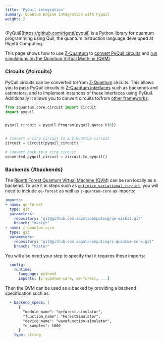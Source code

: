 ```yaml
---
title: 'PyQuil integration'
summary: Quantum Engine integration with Pyquil
weight: 2
---
```


(PyQuil)[https://github.com/rigetti/pyquil] is a Python library for quantum programming using Quil, the quantum instruction language developed at Rigetti Computing.

This page shows how to use [Z-Quantum](https://github.com/zapatacomputing/z-quantum-core) to [convert PyQuil circuits](#circuits) and [run simulations on the Quantum Virtual Machine (QVM)](#backends).

### Circuits {#circuits}

PyQuil circuits can be converted to/from [Z-Quantum](https://github.com/zapatacomputing/z-quantum-core) circuits.
This allows you to pass PyQuil circuits to [Z-Quantum interfaces](../../interfaces) 
such as backends and estimators, and to implement instances of these interfaces using PyQuil.
Additionally it allows you to convert circuits to/from [other frameworks](../../framework-integrations).
```python
from zquantum.core.circuit import Circuit
import pyquil


pyquil_circuit = pyquil.Program(pyquil.gates.H(0))


# Convert a cirq circuit to a Z-Quantum circuit
zircuit = Circuit(pyquil_circuit)

# Convert back to a cirq circuit
converted_pyquil_circuit = zircuit.to_pyquil()
```
### Backends {#backends}

The [Rigetti Forest Quantum Virtual Machine (QVM)](https://github.com/rigetti/qvm) can be run locally as a backend. To use it in steps such as [`optimize_variational_circuit`](https://github.com/zapatacomputing/z-quantum-optimizers/blob/master/steps/optimizers.py), you will need to include `qe-forest` as well as `z-quantum-core` as imports:
```yaml
imports:
- name: qe-forest
  type: git
  parameters:
    repository: "git@github.com:zapatacomputing/qe-qiskit.git"
    branch: "master"
- name: z-quantum-core
  type: git
  parameters:
    repository: "git@github.com:zapatacomputing/z-quantum-core.git"
    branch: "master"
```

You will also need your step to specify that it requires these imports:

```yaml
  config:
    runtime:
      language: python3
      imports: [z-quantum-core, qe-forest, ...]
```

Then the QVM can be used as a backed by providing a backend specification such as:
```yaml
  - backend_specs: |
      {
        "module_name": "qeforest.simulator",
        "function_name": "ForestSimulator",
        "device_name": "wavefunction-simulator",
        "n_samples": 1000
      }
    type: string
```